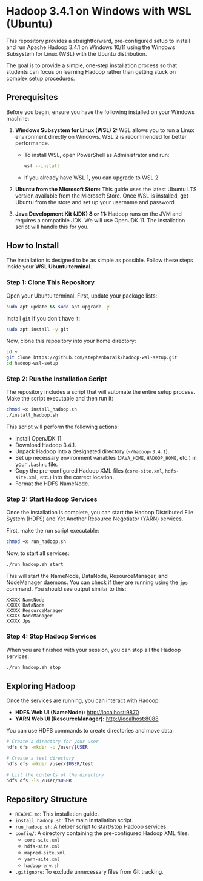 # Hadoop 3.4.1 on Windows with WSL (Ubuntu)

This repository provides a straightforward, pre-configured setup to install and run Apache Hadoop 3.4.1 on Windows 10/11 using the Windows Subsystem for Linux (WSL) with the Ubuntu distribution.

The goal is to provide a simple, one-step installation process so that students can focus on learning Hadoop rather than getting stuck on complex setup procedures.

## Prerequisites

Before you begin, ensure you have the following installed on your Windows machine:

1.  **Windows Subsystem for Linux (WSL) 2:** WSL allows you to run a Linux environment directly on Windows. WSL 2 is recommended for better performance.
    * To install WSL, open PowerShell as Administrator and run:
        ```bash
        wsl --install
        ```
    * If you already have WSL 1, you can upgrade to WSL 2.

2.  **Ubuntu from the Microsoft Store:** This guide uses the latest Ubuntu LTS version available from the Microsoft Store. Once WSL is installed, get Ubuntu from the store and set up your username and password.

3.  **Java Development Kit (JDK) 8 or 11:** Hadoop runs on the JVM and requires a compatible JDK. We will use OpenJDK 11. The installation script will handle this for you.

## How to Install

The installation is designed to be as simple as possible. Follow these steps inside your **WSL Ubuntu terminal**.

### Step 1: Clone This Repository

Open your Ubuntu terminal. First, update your package lists:

```bash
sudo apt update && sudo apt upgrade -y
```

Install `git` if you don't have it:

```bash
sudo apt install -y git
```

Now, clone this repository into your home directory:

```bash
cd ~
git clone https://github.com/stephenbaraik/hadoop-wsl-setup.git
cd hadoop-wsl-setup
```

### Step 2: Run the Installation Script

The repository includes a script that will automate the entire setup process. Make the script executable and then run it:

```bash
chmod +x install_hadoop.sh
./install_hadoop.sh
```

This script will perform the following actions:
* Install OpenJDK 11.
* Download Hadoop 3.4.1.
* Unpack Hadoop into a designated directory (`~/hadoop-3.4.1`).
* Set up necessary environment variables (`JAVA_HOME`, `HADOOP_HOME`, etc.) in your `.bashrc` file.
* Copy the pre-configured Hadoop XML files (`core-site.xml`, `hdfs-site.xml`, etc.) into the correct location.
* Format the HDFS NameNode.

### Step 3: Start Hadoop Services

Once the installation is complete, you can start the Hadoop Distributed File System (HDFS) and Yet Another Resource Negotiator (YARN) services.

First, make the run script executable:
```bash
chmod +x run_hadoop.sh
```

Now, to start all services:
```bash
./run_hadoop.sh start
```

This will start the NameNode, DataNode, ResourceManager, and NodeManager daemons. You can check if they are running using the `jps` command. You should see output similar to this:
```
XXXXX NameNode
XXXXX DataNode
XXXXX ResourceManager
XXXXX NodeManager
XXXXX Jps
```

### Step 4: Stop Hadoop Services

When you are finished with your session, you can stop all the Hadoop services:

```bash
./run_hadoop.sh stop
```

## Exploring Hadoop

Once the services are running, you can interact with Hadoop:

* **HDFS Web UI (NameNode):** [http://localhost:9870](http://localhost:9870)
* **YARN Web UI (ResourceManager):** [http://localhost:8088](http://localhost:8088)

You can use HDFS commands to create directories and move data:

```bash
# Create a directory for your user
hdfs dfs -mkdir -p /user/$USER

# Create a test directory
hdfs dfs -mkdir /user/$USER/test

# List the contents of the directory
hdfs dfs -ls /user/$USER
```

## Repository Structure

* `README.md`: This installation guide.
* `install_hadoop.sh`: The main installation script.
* `run_hadoop.sh`: A helper script to start/stop Hadoop services.
* `config/`: A directory containing the pre-configured Hadoop XML files.
    * `core-site.xml`
    * `hdfs-site.xml`
    * `mapred-site.xml`
    * `yarn-site.xml`
    * `hadoop-env.sh`
* `.gitignore`: To exclude unnecessary files from Git tracking.